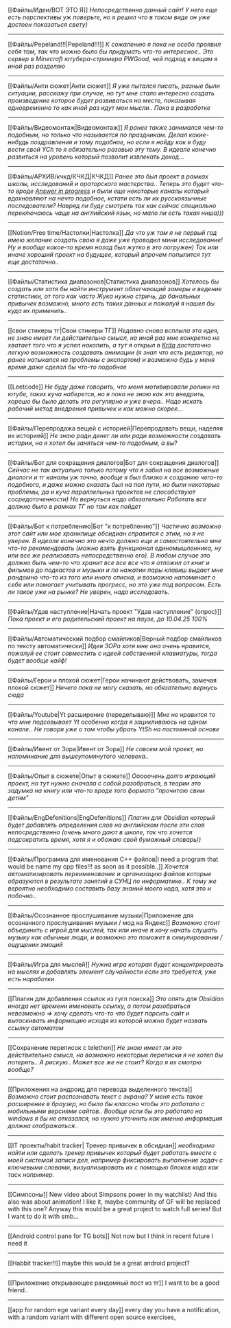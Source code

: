 [[Файлы/Идеи/ВОТ ЭТО Я]]
*Непосредственно данный сайт! У него еще есть перспективы уж поверьте, но я решил что в таком виде он уже достоен показаться свету)*

---
[[Файлы/Pepeland!!!|Pepeland!!!]]
*К сожалению я пока не особо проявил себя там, так что можно было бы придумать что-то интересное.. Это сервер в Minecraft ютубера-стримера PWGood, чей подход к вещам я иной раз разделяю*

---
[[Файлы/Анти сюжет|Анти сюжет]]
*Я уже пытался писать, разные были ситуации, расскажу при случае, но тут мне стало интересно создать произведение которое будет развиваться на месте, показывая одновременно то как иной раз идут мои мысли.. Пока в разработке*

---
[[Файлы/Видеомонтаж|Видеомонтаж]]
*Я ранее также занимался чем-то подобным, но только что называется по праздникам. Делал какие-нибудь поздравления и тому подобное, но если я найду как я буду вести свой YCh то я обязательно разовью эту тему. В идеале конечно развиться на уровень который позволит извлекать доход...*

---
[[Файлы/АРХИВ/кчкд/КЧКД|КЧКД]]
*Ранее это был проект в рамках школы, исследований и ораторского мастерства.. Теперь это будет что-то вроде [Answer in progress](https://www.youtube.com/@answerinprogress) и были еще некоторые каналы который вдохновляют на нечто подобное, кстати есть ли их русскоязычные последователи? Навряд ли буду смотреть так как сейчас специально переключаюсь чаще на английский язык, но мало ли есть такая ниша)))*

---
[[Notion/Free time/Настолки|Настолка]]
*Да что уж там я не первый год имею желание создать свою я даже уже проводил мини исследование! Ну и вообще какое-то время назад был жутко в это погружен) Так или иначе хороший проект на будущее, который впрочем попылится тут еще достаточно..*

---
[[Файлы/Статистика диапазонов|Статистика диапазонов]]
*Хотелось бы создать или хотя бы найти инструмент облегчающий замеры и ведение статистики, от того как часто Жука нужно стричь, до банальных привычек возможно, много есть таких данных и пожалуй я нашел бы куда их применить..*

---
[[свои стикеры тг|Свои стикеры ТГ]]
*Недавно снова всплыла эта идея, не знаю имеет ли действительно смысл, но иной раз мне конкретно не хватает того что я успел накопить, а тут я открыл в [Krita](https://krita.org/en/) достаточно легкую возможность создавать анимации (я знал что есть редактор, но ранее натыкался на проблемы с экспортом) и возможно будь у меня время даже сделал бы что-то подобное*

---
[[Leetcode]]
*Не буду даже говорить, что меня мотивировали ролики на ютубе, таких куча наберется, но я пока не знаю как это внедрить, хорошо бы было делать это регулярно и уже вчера.. Надо искать рабочий метод внедрения привычек и как можно скорее...*

---
[[Файлы/Перепродажа вещей с историей|Перепродавать вещи, наделяя их историей]]
*Не знаю ради денег ли или ради возможности создавать истории, но я хотел бы заняться чем-то подобным, а вы*?

---
[[Файлы/Бот для сокращения диалогов|Бот для сокращения диалогов]]
*Сейчас не так актуально только потому что я забил на все возможные диалоги и тг каналы уж точно, вообще я был близко к созданию чего-то подобного, и даже можно сказать был на пол пути, но были некоторые проблемы, да и куча параллельныз проектов не способствуют сосредоточенности) Но вернуться надо обязательно*
*Работать все должно было в рамках ТГ но там как пойдет*

---
[[Файлы/Бот к потреблению|Бот "к потреблению"]]
*Частично возможно этот сайт или мое хранилище обсидиан справится с этим, но я не уверен. В идеале конечно это нечто должно еще и самостоятельно мне что-то рекомендовать (можно взять функционал единомышленника, ну или все же реализовать непосредственно его). В любом случае это должно быть чем-то что хранит все все все что я отложил от книг и фильмов до подкастов и музыки и по нажатии пары клавиш выдает мне рандомно что-то из того или иного списка, и возможно напоминает о себе или помогает учитывать прогресс, но это уже под вопросом. Есть ли такое уже на рынке? Не уверен, надо исследовать.*

---
[[Файлы/Удав наступление|Начать проект "Удав наступление" (опрос)]]
*Пока проект и его родительский проект на паузе, до 10.04.25 100%*

---
[[Файлы/Автоматический подбор смайликов|Верный подбор смайликов по тексту автоматически]]
*Идея ЗОРа хотя мне она очень нравится, пожалуй ее стоит совместить с идеей собственной клавиатуры, тогда будет вообще кайф!*

---
[[Файлы/Герои и плохой сюжет|Герои начинают действовать, замечая плохой сюжет]]
*Ничего пока не могу сказать, но обязательно вернусь сюда*

---
[[Файлы/Youtube|Yt расширение (переделываю)]]
*Мне не нравится то что мне подсовывает Yt особенно когда я зацикливаюсь на одном канале.. Не говоря уже о том чтобы убрать YtSh на постоянной основе*

---
[[Файлы/Ивент от Зора|Ивент от Зора]]
*Не совсем мой проект, но напоминание для вышеупомянутого человека..*

---
[[Файлы/Опыт в сюжете|Опыт в сюжете]]
*Ооооочень долго играющий проект, но тут нужно сначала с собой разобраться, в теории это задумка на книгу или что-то вроде того формата "прочитаю свим детям"*

---
[[Файлы/EngDefenitions|EngDefenitions]]
*Плагин для Obsidian который будет добавлять определения слов на английском после эти слов непосредственно (очень много дают в школе, так что хочется подсократить время, хотя я и обожаю свой бумажный словарь))*

---
[[Файлы/Программа для именования C++ файлов|I need a program that would be name my cpp files!!! as soon as it possible..]]
*Хочется автоматизировать переименование и организацию файлов которые образуются в результате занятий в СУНЦ по информатике.. К тому же вероятно необходимо составить базу знаний моего кода, хотя это и побочно..*

---
[[Файлы/Осознанное прослушивание музыки|Приложение для осознанного прослушивания музыки / мод на Яндекс]]
*Возможно стоит объединить с игрой для мыслей, так или иначе я хочу начать слушать музыку как обычные люди, и возможно это поможет в симулировании / ощущении эмоций*

---
[[Файлы/Игра для мыслей]]
*Нужна игра которая будет концентрировать на мыслях и добавлять элемент случайности если это требуется, уже есть наработки*

---
[[Плагин для добавления ссылок из гугл поиска]]
*Это опять для Obsidian иногда нет времени именовать ссылку, а потом разобраться невозможно => хочу сделать что-то что будет парсить сайт и вытаскивать информацию  исходя из которой можно будет назвать ссылку автоматом*

---
[[Сохранение переписок с telethon]]
*Не знаю имеет ли это действительно смысл, но возможно некоторые переписки я не хотел бы потерять.. А рискую.. Может все же не стоит? Когда я их смотрю вообще?*

---
[[Приложения на андроид для перевода выделенного текста]]
*Возможно стоит распознавать текст с экрана? У меня есть такое расширение в браузер, но было бы классно чтобы это работало с мобильными версиями сайтов.. Вообще если бы это работало на windows я бы не отказался, но нужно уточнить как именно информация должна отображаться..*

---
[[IT проекты/habit tracker| Трекер привычек в обсидиан]]
*необходимо найти или сделать трекер привычек который будет работать вместе с моей системой записи дел, например фиксировать выполнение задач с ключевыми словами, визуализировать их с помощью блоков кода как таск например.*

---
[[Симпсоны]]
New video about Simpsons power in my watchlist) And this also was about animation! I like it, maybe community of GF will be replaced with this one? Anyway this would be a great project to watch full series! But I want to do it with smb...

---
[[Android control pane for TG bots]]
Not now but I think in recent future I need it

---
[[Habbit tracker!!]]
maybe this would be a great android project?

---
[[Приложение открывающее рандомный пост из тг]]
I want to be a good friend..

---
[[app for random ege variant every day]]
every day you have a notification, with a random variant with different open source exercises, 

